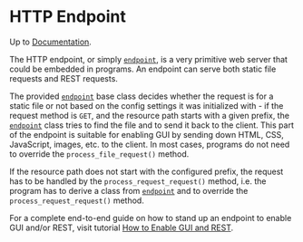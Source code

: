 # HTTP Endpoint

Up to [Documentation](../README.md).

The HTTP endpoint, or simply [`endpoint`](../ref/endpoint.md), is a very primitive web server that could be embedded in programs.
An endpoint can serve both static file requests and REST requests.

The provided [`endpoint`](../ref/endpoint.md) base class decides whether the request is for a static file or not based on the config settings it was initialized with -
if the request method is `GET`, and the resource path starts with a given prefix, the [`endpoint`](../ref/endpoint.md) class tries to find the file and to send it back to the client.
This part of the endpoint is suitable for enabling GUI by sending down HTML, CSS, JavaScript, images, etc. to the client.
In most cases, programs do not need to override the `process_file_request()` method.

If the resource path does not start with the configured prefix, the request has to be handled by the `process_request_request()` method, i.e. the program has to derive a class from [`endpoint`](../ref/endpoint.md) and to override the `process_request_request()` method.

For a complete end-to-end guide on how to stand up an endpoint to enable GUI and/or REST, visit tutorial [How to Enable GUI and REST](../tutorials/endpoint.md).